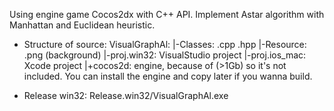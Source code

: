 Using engine game Cocos2dx with C++ API.
Implement Astar algorithm with Manhattan and Euclidean heuristic.

+ Structure of source:
VisualGraphAl:
	|-Classes: 	.cpp .hpp 
	|-Resource: 	.png (background)
	|-proj.win32: 	VisualStudio project
	|-proj.ios_mac:	Xcode project
	|+cocos2d:	engine, because of (>1Gb) so it's not included. You can install the engine and copy later if you wanna build.

+ Release win32: Release.win32/VisualGraphAl.exe
